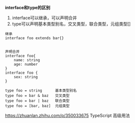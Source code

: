 **interface和type的区别**

1. interface可以继承，可以声明合并
2. type可以声明基本类型别名，交叉类型，联合类型，元组类型[]

```
继承
interface foo extends bar{}


声明合并
interface foo{
	name: string
    age: number
}
interface foo {
	sex: string
}
```

```
type foo = string      基本类型别名
type foo = bar & baz   交叉类型
type foo = bar | baz   联合类型
type foo = [bar, baz]  元组类型
```



https://zhuanlan.zhihu.com/p/350033675 TypeScript 高级用法

